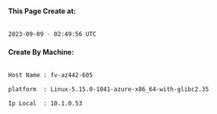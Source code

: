 
   
#### This Page Create at:

```bash

2023-09-09 - 02:49:56 UTC

```

#### Create By Machine:

```bash

Host Name : fv-az442-605

platform  : Linux-5.15.0-1041-azure-x86_64-with-glibc2.35

Ip Local  : 10.1.0.53

```

